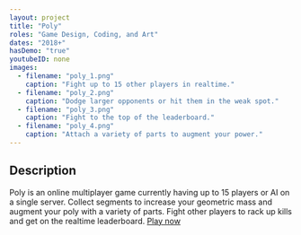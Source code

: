 ```yaml
---
layout: project
title: "Poly"
roles: "Game Design, Coding, and Art"
dates: "2018+"
hasDemo: "true"
youtubeID: none
images:
  - filename: "poly_1.png"
    caption: "Fight up to 15 other players in realtime."
  - filename: "poly_2.png"
    caption: "Dodge larger opponents or hit them in the weak spot."
  - filename: "poly_3.png"
    caption: "Fight to the top of the leaderboard."
  - filename: "poly_4.png"
    caption: "Attach a variety of parts to augment your power."
---
```


## Description

Poly is an online multiplayer game currently having up to 15 players or AI on a single server. Collect segments to increase your geometric mass and augment your poly with a variety of parts. Fight other players to rack up kills and get on the realtime leaderboard. [Play now](https://playpoly.online)
